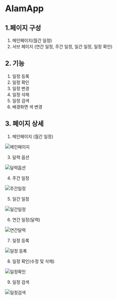 # AlamApp

## 1.페이지 구성
1. 메인페이지(월간 일정)
2. 서브 페이지 (연간 일정, 주간 일정, 일간 일정, 일정 확인)

## 2. 기능
1. 일정 등록
2. 일정 확인
3. 일정 변경
4. 일정 삭제
5. 일정 검색
6. 배경화면 색 변경

## 3. 페이지 상세 
1. 메인페이지 (월간 일정)

![메인페이지](https://github.com/user-attachments/assets/7033893c-6ff0-4e30-8029-cfc44cb432a0)

3. 달력 옵션

![달력옵션](https://github.com/user-attachments/assets/47a28cd1-5f1e-4e47-9db5-7c3cd68ba57d)

4. 주간 일정

![주간일정](https://github.com/user-attachments/assets/e3fc0ce9-b37e-4328-84e7-283ed6ab41d2)

5. 일간 일정

![일간일정](https://github.com/user-attachments/assets/d2116050-ec1f-49fe-bc91-394c48da62f6)

6. 연간 일정(달력)

![연간달력](https://github.com/user-attachments/assets/e1b02e59-da80-4dce-ae26-ed44401ffe76)

7. 일정 등록

![일정 등록](https://github.com/user-attachments/assets/063f8e15-12f0-433a-8ceb-d6f832ef0c62)

8. 일정 확인(수정 및 삭제)

![일정확인](https://github.com/user-attachments/assets/28bb9505-ca03-4f0a-9d58-fe28956abf55)

9. 일정 검색

![일정검색](https://github.com/user-attachments/assets/5ae40f3d-9a2d-455b-ba7b-e718770214c3)
